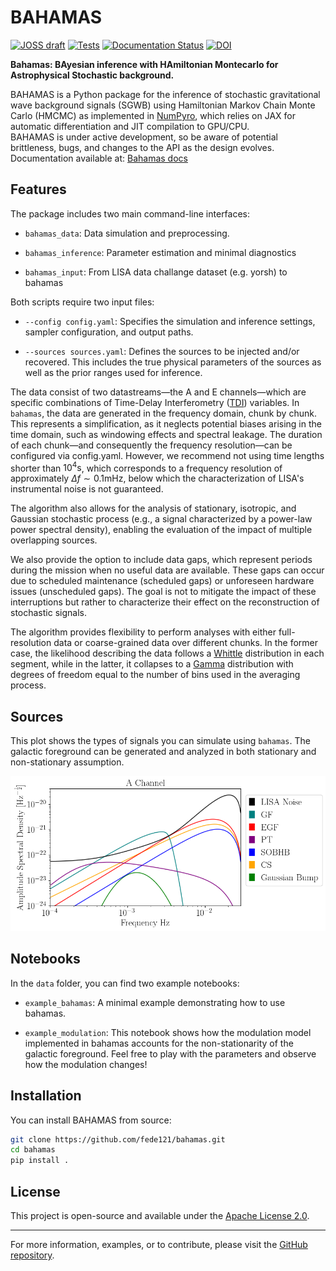 # BAHAMAS

[![JOSS draft](https://github.com/fede121/bahamas/actions/workflows/paper.yml/badge.svg?branch=main)](https://github.com/fede121/bahamas/actions/workflows/paper.yml) [![Tests](https://github.com/fede121/bahamas/actions/workflows/testing.yml/badge.svg?branch=main)](https://github.com/fede121/bahamas/actions/workflows/testing.yml)
[![Documentation Status](https://github.com/fede121/bahamas/actions/workflows/docs.yml/badge.svg?branch=main)](https://github.com/fede121/bahamas/actions/workflows/docs.yml)
[![DOI](https://zenodo.org/badge/974771345.svg)](https://doi.org/10.5281/zenodo.16087704)

**Bahamas: BAyesian inference with HAmiltonian Montecarlo for Astrophysical Stochastic background.**

BAHAMAS is a Python package for the inference of stochastic gravitational wave background signals (SGWB) using Hamiltonian Markov Chain Monte Carlo (HMCMC) as implemented in [NumPyro](https://num.pyro.ai/en/stable/getting_started.html#what-is-numpyro), which relies on JAX for automatic differentiation and JIT compilation to GPU/CPU.  
BAHAMAS is under active development, so be aware of potential brittleness, bugs, and changes to the API as the design evolves.
Documentation available at: [Bahamas docs](https://federicopozzoli.github.io/bahamas/)

## Features

The package includes two main command-line interfaces:

  - `bahamas_data`: Data simulation and preprocessing. 

  - `bahamas_inference`: Parameter estimation and minimal diagnostics

  - `bahamas_input`: From LISA data challange dataset (e.g. yorsh) to bahamas

Both scripts require two input files:

  - `--config config.yaml`: Specifies the simulation and inference settings, sampler configuration, and output paths.

  - `--sources sources.yaml`: Defines the sources to be injected and/or recovered. This includes the true physical parameters of the sources as well as the prior ranges used for inference.

The data consist of two datastreams—the A and E channels—which are specific combinations of Time-Delay Interferometry ([TDI](https://ui.adsabs.harvard.edu/abs/2021LRR....24....1T/abstract)) variables. In `bahamas`, the data are generated in the frequency domain, chunk by chunk. This represents a simplification, as it neglects potential biases arising in the time domain, such as windowing effects and spectral leakage.  The duration of each chunk—and consequently the frequency resolution—can be configured via config.yaml. However, we recommend not using time lengths shorter than $10^4 \mathrm{s}$, which corresponds to a frequency resolution of approximately $\Delta f \sim 0.1 \mathrm{mHz}$, below which the characterization of LISA's instrumental noise is not guaranteed.  

The algorithm also allows for the analysis of stationary, isotropic, and Gaussian stochastic process (e.g., a signal characterized by a power-law power spectral density), enabling the evaluation of the impact of multiple overlapping sources.

We also provide the option to include data gaps, which represent periods during the mission when no useful data are available. These gaps can occur due to scheduled maintenance (scheduled gaps) or unforeseen hardware issues (unscheduled gaps). The goal is not to mitigate the impact of these interruptions but rather to characterize their effect on the reconstruction of stochastic signals.

The algorithm provides flexibility to perform analyses with either full-resolution data or coarse-grained data over different chunks. In the former case, the likelihood describing the data follows a [Whittle](https://api.semanticscholar.org/CorpusID:125739077) distribution in each segment, while in the latter, it collapses to a [Gamma](https://www.aanda.org/articles/aa/pdf/2003/49/aa0401.pdf) distribution with degrees of freedom equal to the number of bins used in the averaging process.

## Sources

This plot shows the types of signals you can simulate using `bahamas`. The galactic foreground can be generated and analyzed in both stationary and non-stationary assumption.

![SGWB Landscape in bahamas](docs/source/_static/lisa_landscape_bahamas.png)

## Notebooks
In the `data` folder, you can find two example notebooks:

- `example_bahamas`: A minimal example demonstrating how to use bahamas.

- `example_modulation`: This notebook shows how the modulation model implemented in bahamas accounts for the non-stationarity of the galactic foreground. Feel free to play with the parameters and observe how the modulation changes!

## Installation

You can install BAHAMAS from source:

```bash
git clone https://github.com/fede121/bahamas.git
cd bahamas
pip install .
```

## License

This project is open-source and available under the [Apache License 2.0](https://www.apache.org/licenses/LICENSE-2.0).

---

For more information, examples, or to contribute, please visit the [GitHub repository](https://github.com/fede121/bahamas.git).
